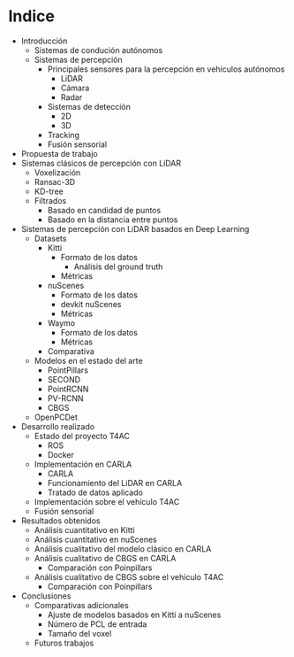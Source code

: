 # Indice

- Introducción
  - Sistemas de condución autónomos
  - Sistemas de percepción
    - Principales sensores para la percepción en vehículos autónomos
      - LiDAR
      - Cámara
      - Radar
    - Sistemas de detección
      - 2D
      - 3D
    - Tracking
    - Fusión sensorial
- Propuesta de trabajo
- Sistemas clásicos de percepción con LiDAR
  - Voxelización
  - Ransac-3D
  - KD-tree
  - Filtrados
    - Basado en candidad de puntos
    - Basado en la distancia entre puntos
- Sistemas de percepción con LiDAR basados en Deep Learning
  - Datasets
    - Kitti
      - Formato de los datos
        - Análisis del ground truth
      - Métricas
    - nuScenes
      - Formato de los datos
      - devkit nuScenes
      - Métricas
    - Waymo
      - Formato de los datos
      - Métricas
    - Comparativa
  - Modelos en el estado del arte
    - PointPillars
    - SECOND
    - PointRCNN
    - PV-RCNN
    - CBGS
  - OpenPCDet
- Desarrollo realizado
  - Estado del proyecto T4AC
    - ROS
    - Docker
  - Implementación en CARLA
    - CARLA
    - Funcionamiento del LiDAR en CARLA
    - Tratado de datos aplicado
  - Implementación sobre el vehículo T4AC
  - Fusión sensorial
- Resultados obtenidos
  - Análisis cuantitativo en Kitti
  - Análisis cuantitativo en nuScenes
  - Análisis cualitativo del modelo clásico en CARLA
  - Análisis cualitativo de CBGS en CARLA
    - Comparación con Poinpillars
  - Análisis cualitativo de CBGS sobre el vehículo T4AC
    - Comparación con Poinpillars
- Conclusiones
  - Comparativas adicionales
    - Ajuste de modelos basados en Kitti a nuScenes
    - Número de PCL de entrada
    - Tamaño del voxel
  - Futuros trabajos